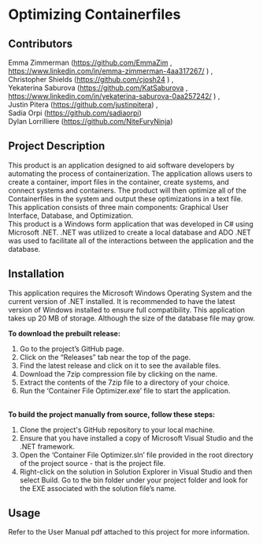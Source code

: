 # **Optimizing Containerfiles** 

## Contributors 
Emma Zimmerman (https://github.com/EmmaZim , https://www.linkedin.com/in/emma-zimmerman-4aa317267/ )  ,<br>
Christopher Shields (https://github.com/cjosh24 ) ,<br>
Yekaterina Saburova (https://github.com/KatSaburova , https://www.linkedin.com/in/yekaterina-saburova-0aa257242/ ) , <br>
Justin Pitera (https://github.com/justinpitera) , <br>
Sadia Orpi (https://github.com/sadiaorpi) <br>
Dylan Lorrilliere (https://github.com/NiteFuryNinja)<br>

## Project Description 
This product is an application designed to aid software developers by automating the process of containerization. The application allows users to create a container, import files in the container, create systems, and connect systems and containers. The product will then optimize all of the Containerfiles in the system and output these optimizations in a text file. This application consists of three main components: Graphical User Interface, Database, and Optimization.<br>
This product is a Windows form application that was developed in C# using Microsoft .NET. .NET was utilized to create a local database and ADO .NET was used to facilitate all of the interactions between the application and the database. 


## Installation 
This application requires the Microsoft Windows Operating System and the current version of .NET installed. It is recommended to have the latest version of Windows installed to ensure full compatibility. This application takes up 20 MB of storage. Although the size of the database file may grow.<br>

**To download the prebuilt release:**
1. Go to the project’s GitHub page.<br>
2. Click on the “Releases” tab near the top of the page.<br>
3. Find the latest release and click on it to see the available files.<br>
4. Download the 7zip compression file by clicking on the name.<br> 
5. Extract the contents of the 7zip file to a directory of your choice.<br>
6. Run the ‘Container File Optimizer.exe’ file to start the application. <br></br> 

**To build the project manually from source, follow these steps:**<br>
1. Clone the project's GitHub repository to your local machine.<br>
2. Ensure that you have installed a copy of Microsoft Visual Studio and the .NET framework.<br>
3. Open the ‘Container File Optimizer.sln’ file provided in the root directory of the project source - that is the project file.<br>
4. Right-click on the solution in Solution Explorer in Visual Studio and then select Build. Go to the bin folder under your project folder and look for the EXE associated with the solution file’s name. 

## Usage
Refer to the User Manual pdf attached to this project for more information. <br>
